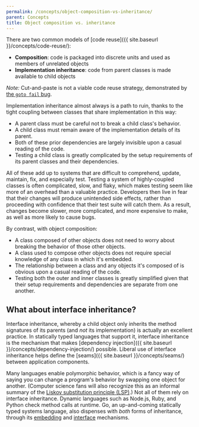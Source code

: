 ```yaml
---
permalink: /concepts/object-composition-vs-inheritance/
parent: Concepts
title: Object composition vs. inheritance
---
```

There are two common models of
[code reuse]({{ site.baseurl }}/concepts/code-reuse/):

- **Composition**: code is packaged into discrete units and used as members of
  unrelated objects
- **Implementation inheritance**: code from parent classes is made available
  to child objects

_Note:_ Cut-and-paste is not a viable code reuse strategy, demonstrated by
[the `goto fail` bug](http://martinfowler.com/articles/testing-culture.html).

Implementation inheritance almost always is a path to ruin, thanks to the
tight coupling between classes that share implementation in this way:

- A parent class must be careful not to break a child class's behavior.
- A child class must remain aware of the implementation details of its parent.
- Both of these prior dependencies are largely invisible upon a casual reading
  of the code.
- Testing a child class is greatly complicated by the setup requirements of
  its parent classes and their dependencies.

All of these add up to systems that are difficult to comprehend, update,
maintain, fix, and especially test. Testing a system of highly-coupled classes
is often complicated, slow, and flaky, which makes testing seem like more of
an overhead than a valuable practice. Developers then live in fear that their
changes will produce unintended side effects, rather than proceeding with
confidence that their test suite will catch them. As a result, changes become
slower, more complicated, and more expensive to make, as well as more likely
to cause bugs.

By contrast, with object composition:

- A class composed of other objects does not need to worry about breaking the
  behavior of those other objects.
- A class used to compose other objects does not require special knowledge of
  any class in which it's embedded.
- The relationship between a class and any objects it's composed of is obvious
  upon a casual reading of the code.
- Testing both the outer and inner classes is greatly simplified given that
  their setup requirements and dependencies are separate from one another.

## What about interface inheritance?

Interface inheritance, whereby a child object only inherits the method
signatures of its parents (and _not_ its implementation) is actually an
excellent practice. In statically typed languages that support it, interface
inheritance is the mechanism that makes
[dependency injection]({{ site.baseurl }}/concepts/dependency-injection/)
possible. Liberal use of interface inheritance helps define the
[seams]({{ site.baseurl }}/concepts/seams/) between application components.

Many languages enable polymorphic behavior, which is a fancy way of saying you
can change a program's behavior by swapping one object for another. (Computer
science fans will also recognize this as an informal summary of the
[Liskov substitution principle (LSP)](https://en.wikipedia.org/wiki/Liskov_substitution_principle).)
Not all of them rely on interface inheritance. Dynamic languages such as
Node.js, Ruby, and Python check method calls at runtime. Go, an up-and-coming
statically typed systems language, also dispenses with _both_ forms of
inheritance, through its
[embedding](https://golang.org/doc/effective_go.html#embedding)
and [interface](https://golang.org/doc/effective_go.html#interfaces_and_types)
mechanisms.

